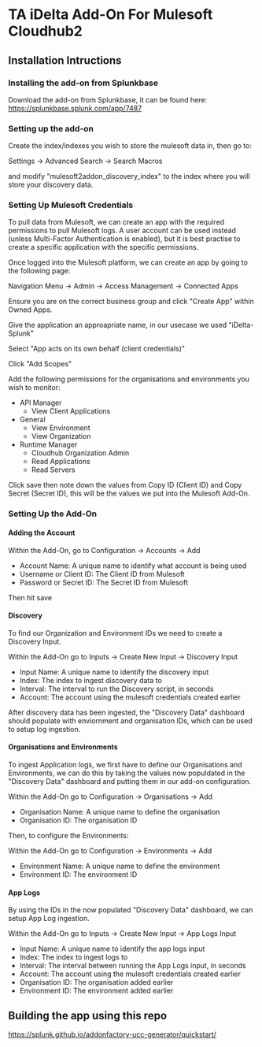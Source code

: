 # TA iDelta Add-On For Mulesoft Cloudhub2

## Installation Intructions
### Installing the add-on from Splunkbase
Download the add-on from Splunkbase, it can be found here: https://splunkbase.splunk.com/app/7487

### Setting up the add-on
Create the index/indexes you wish to store the mulesoft data in, then go to:

Settings -> Advanced Search -> Search Macros

and modify "mulesoft2addon_discovery_index" to the index where you will store your discovery data.

### Setting Up Mulesoft Credentials
To pull data from Mulesoft, we can create an app with the required permissions to pull Mulesoft logs. A user account can be used instead (unless Multi-Factor Authentication is enabled), but it is best practise to create a specific application with the specific permissions.

Once logged into the Mulesoft platform, we can create an app by going to the following page:

Navigation Menu -> Admin -> Access Management -> Connected Apps

Ensure you are on the correct business group and click "Create App" within Owned Apps.

Give the application an approapriate name, in our usecase we used "iDelta-Splunk"

Select "App acts on its own behalf (client credentials)"

Click "Add Scopes"

Add the following permissions for the organisations and environments you wish to monitor:
 - API Manager
    - View Client Applications
 - General
    - View Environment
    - View Organization
 - Runtime Manager
    - Cloudhub Organization Admin
    - Read Applications
    - Read Servers

Click save then note down the values from Copy ID (Client ID) and Copy Secret (Secret ID), this will be the values we put into the Mulesoft Add-On.

### Setting Up the Add-On
#### Adding the Account
Within the Add-On, go to Configuration -> Accounts -> Add

 - Account Name: A unique name to identify what account is being used
 - Username or Client ID:  The Client ID from Mulesoft
 - Password or Secret ID:  The Secret ID from Mulesoft

Then hit save

#### Discovery

To find our Organization and Environment IDs we need to create a Discovery Input.

Within the Add-On go to Inputs -> Create New Input -> Discovery Input

 - Input Name: A unique name to identify the discovery input
 - Index: The index to ingest discovery data to
 - Interval: The interval to run the Discovery script, in seconds
 - Account: The account using the mulesoft credentials created earlier

After discovery data has been ingested, the "Discovery Data" dashboard should populate with enviornment and organisation IDs, which can be used to setup log ingestion.

#### Organisations and Environments
To ingest Application logs, we first have to define our Organisations and Environments, we can do this by taking the values now populdated in the "Discovery Data" dashboard and putting them in our add-on configuration.

Within the Add-On go to Configuration -> Organisations -> Add

 - Organisation Name: A unique name to define the organisation
 - Organisation ID: The organisation ID

Then, to configure the Environments:

Within the Add-On go to Configuration -> Environments -> Add

 - Environment Name: A unique name to define the environment
 - Environment ID: The environment ID

#### App Logs
By using the IDs in the now populated "Discovery Data" dashboard, we can setup App Log ingestion.

Within the Add-On go to Inputs -> Create New Input -> App Logs Input

 - Input Name: A unique name to identify the app logs input
 - Index: The index to ingest logs to
 - Interval: The interval between running the App Logs input, in seconds
 - Account: The account using the mulesoft credentials created earlier
 - Organisation ID: The organisation added earlier
 - Environment ID: The environment added earlier

## Building the app using this repo
https://splunk.github.io/addonfactory-ucc-generator/quickstart/